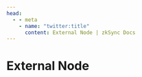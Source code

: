 ```yaml
---
head:
  - - meta
    - name: "twitter:title"
      content: External Node | zkSync Docs
---
```


# External Node
